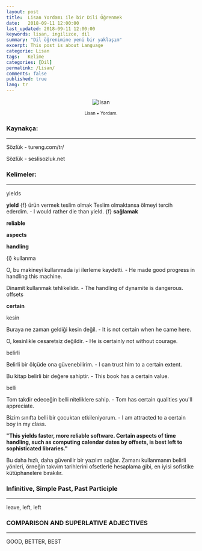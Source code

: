 ```yaml
---
layout: post
title:  Lisan Yordamı ile bir Dili Öğrenmek
date:   2018-09-11 12:00:00
last_updated: 2018-09-11 12:00:00
keywords: lisan, ingilizce, dil
summary: "Dil öğrenimine yeni bir yaklaşım"
excerpt: This post is about Language
categorie: Lisan
tags:   Kelime
categories: [Dil]
permalink: /Lisan/
comments: false
published: true
lang: tr
---
```



<div class='pull-right alert alert-warning' style="margin: 15px; text-align: center;">
  <img src="{{ site.baseurl }}/images/lisan/lisan1.png" alt="lisan" class="resize" />
  <p><small>Lisan &bull; Yordam.</small></p>
</div> 
  
<style>
img.resize {
  max-width:100%;
  max-height:100%;
}
</style>


### Kaynakça: 
***

Sözlük - tureng.com/tr/

Sözlük - seslisozluk.net



### Kelimeler:
***

yields

**yield** {f} ürün vermek
teslim olmak
Teslim olmaktansa ölmeyi tercih ederdim. - I would rather die than yield.
{f} **sağlamak**


**reliable**

**aspects**

**handling** 

{i} kullanma

O, bu makineyi kullanmada iyi ilerleme kaydetti. - He made good progress in handling this machine.

Dinamit kullanmak tehlikelidir. - The handling of dynamite is dangerous.
offsets

**certain**

kesin

Buraya ne zaman geldiği kesin değil. - It is not certain when he came here.

O, kesinlikle cesaretsiz değildir. - He is certainly not without courage.

belirli

Belirli bir ölçüde ona güvenebilirim. - I can trust him to a certain extent.

Bu kitap belirli bir değere sahiptir. - This book has a certain value.

belli

Tom takdir edeceğin belli niteliklere sahip. - Tom has certain qualities you'll appreciate.

Bizim sınıfta belli bir çocuktan etkileniyorum. - I am attracted to a certain boy in my class.

**"This yields faster, more reliable software. Certain aspects of time handling, such as computing calendar dates by offsets, is best left to sophisticated libraries."**

Bu daha hızlı, daha güvenilir bir yazılım sağlar. Zamanı kullanmanın belirli yönleri, örneğin takvim tarihlerini ofsetlerle hesaplama gibi, en iyisi sofistike kütüphanelere bırakılır.

### Infinitive,	Simple Past,	Past Participle
***		

leave,		left,		left

### COMPARISON AND SUPERLATIVE ADJECTIVES
***

GOOD,	 	BETTER,	 	BEST


